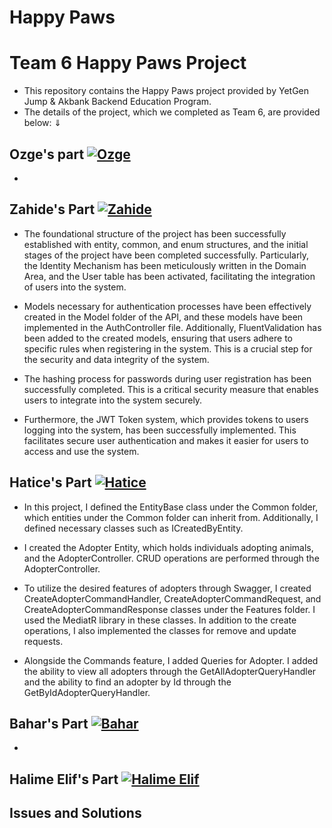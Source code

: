# Happy Paws
# Team 6 Happy Paws Project
- This repository contains the Happy Paws project provided by YetGen Jump & Akbank Backend Education Program. 
- The details of the project, which we completed as Team 6, are provided below: ⇓

## Ozge's part [![Ozge](https://img.shields.io/badge/Ozge-181717?style=for-the-badge&logo=github&logoColor=white)](https://github.com/ozgedincer)
- 


## Zahide's Part  [![Zahide](https://img.shields.io/badge/Zahide-181717?style=for-the-badge&logo=github&logoColor=white)](https://github.com/zahidedusgun)
- The foundational structure of the project has been successfully established with entity, common, and enum structures, and the initial stages of the project have been completed successfully. Particularly, the Identity Mechanism has been meticulously written in the Domain Area, and the User table has been activated, facilitating the integration of users into the system.

- Models necessary for authentication processes have been effectively created in the Model folder of the API, and these models have been implemented in the AuthController file. Additionally, FluentValidation has been added to the created models, ensuring that users adhere to specific rules when registering in the system. This is a crucial step for the security and data integrity of the system.

- The hashing process for passwords during user registration has been successfully completed. This is a critical security measure that enables users to integrate into the system securely.

- Furthermore, the JWT Token system, which provides tokens to users logging into the system, has been successfully implemented. This facilitates secure user authentication and makes it easier for users to access and use the system.

## Hatice's Part [![Hatice](https://img.shields.io/badge/Hatice-181717?style=for-the-badge&logo=github&logoColor=white)](https://github.com/hatice-dvc)
- In this project, I defined the EntityBase class under the Common folder, which entities under the Common folder can inherit from. Additionally, I defined necessary classes such as ICreatedByEntity.

- I created the Adopter Entity, which holds individuals adopting animals, and the AdopterController. CRUD operations are performed through the AdopterController.

- To utilize the desired features of adopters through Swagger, I created CreateAdopterCommandHandler, CreateAdopterCommandRequest, and CreateAdopterCommandResponse classes under the Features folder. I used the MediatR library in these classes. In addition to the create operations, I also implemented the classes for remove and update requests.

- Alongside the Commands feature, I added Queries for Adopter. I added the ability to view all adopters through the GetAllAdopterQueryHandler and the ability to find an adopter by Id through the GetByIdAdopterQueryHandler.

## Bahar's Part  [![Bahar](https://img.shields.io/badge/Bahar-181717?style=for-the-badge&logo=github&logoColor=white)](https://github.com/baharerol)
- 

## Halime Elif's Part  [![Halime Elif](https://img.shields.io/badge/Elif-181717?style=for-the-badge&logo=github&logoColor=white)](https://github.com/utopica)

## Issues and Solutions
